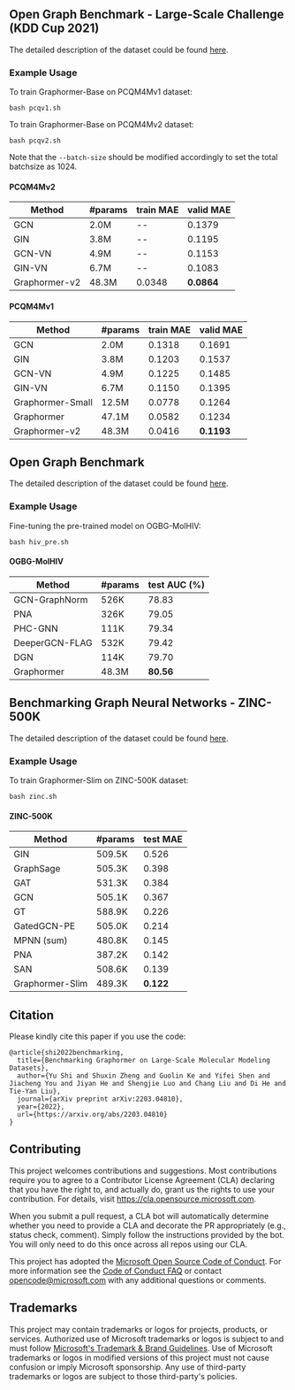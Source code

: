 ## Open Graph Benchmark - Large-Scale Challenge (KDD Cup 2021)

The detailed description of the dataset could be found [here](https://ogb.stanford.edu/kddcup2021/).

### Example Usage
To train Graphormer-Base on PCQM4Mv1 dataset:

```bash pcqv1.sh```

To train Graphormer-Base on PCQM4Mv2 dataset:

```bash pcqv2.sh```


Note that the ```--batch-size``` should be modified accordingly to set the total batchsize as 1024.

#### PCQM4Mv2
Method        | #params | train MAE | valid MAE |
--------------|---------|-----------|-----------|
GCN          | 2.0M    | --    | 0.1379    |
GIN          | 3.8M    | --    | 0.1195    |
GCN-VN          | 4.9M    | --    | 0.1153    |
GIN-VN          | 6.7M    | --    | 0.1083    |
Graphormer-v2   | 48.3M   | 0.0348    | **0.0864**    |

#### PCQM4Mv1
Method        | #params | train MAE | valid MAE |
--------------|---------|-----------|-----------|
GCN          | 2.0M    | 0.1318    | 0.1691    |
GIN          | 3.8M    | 0.1203    | 0.1537    |
GCN-VN          | 4.9M    | 0.1225    | 0.1485    |
GIN-VN          | 6.7M    | 0.1150    | 0.1395    |
Graphormer-Small| 12.5M   | 0.0778    | 0.1264    |
Graphormer   | 47.1M   | 0.0582    | 0.1234    |
Graphormer-v2   | 48.3M   | 0.0416    | **0.1193**    |

## Open Graph Benchmark

The detailed description of the dataset could be found [here](https://ogb.stanford.edu/).

### Example Usage

Fine-tuning the pre-trained model on OGBG-MolHIV:

```
bash hiv_pre.sh
```

#### OGBG-MolHIV
Method        | #params | test AUC (%)|
--------------|---------|------------|
GCN-GraphNorm          | 526K    | 78.83      |
PNA          | 326K    | 79.05      |
PHC-GNN          | 111K    | 79.34      |
DeeperGCN-FLAG          | 532K    | 79.42      |
DGN          | 114K    | 79.70      |
Graphormer   | 48.3M   | **80.56**      |

## Benchmarking Graph Neural Networks - ZINC-500K


The detailed description of the dataset could be found [here](https://github.com/graphdeeplearning/benchmarking-gnns).

### Example Usage

To train Graphormer-Slim on ZINC-500K dataset:

```bash zinc.sh```

#### ZINC-500K
Method        | #params | test MAE   |
--------------|---------|------------|
GIN          | 509.5K  | 0.526     |
GraphSage          | 505.3K  | 0.398      |
GAT          | 531.3K  | 0.384      |
GCN          | 505.1K  | 0.367      |
GT          | 588.9K  | 0.226      |
GatedGCN-PE          | 505.0K  | 0.214      |
MPNN (sum)          | 480.8K  | 0.145      |
PNA          | 387.2K  | 0.142      |
SAN          | 508.6K  | 0.139      |
Graphormer-Slim   | 489.3K  | **0.122**      |



## Citation
Please kindly cite this paper if you use the code:
```
@article{shi2022benchmarking,
  title={Benchmarking Graphormer on Large-Scale Molecular Modeling Datasets},
  author={Yu Shi and Shuxin Zheng and Guolin Ke and Yifei Shen and Jiacheng You and Jiyan He and Shengjie Luo and Chang Liu and Di He and Tie-Yan Liu},
  journal={arXiv preprint arXiv:2203.04810},
  year={2022},
  url={https://arxiv.org/abs/2203.04810}
}
```


## Contributing

This project welcomes contributions and suggestions.  Most contributions require you to agree to a
Contributor License Agreement (CLA) declaring that you have the right to, and actually do, grant us
the rights to use your contribution. For details, visit https://cla.opensource.microsoft.com.

When you submit a pull request, a CLA bot will automatically determine whether you need to provide
a CLA and decorate the PR appropriately (e.g., status check, comment). Simply follow the instructions
provided by the bot. You will only need to do this once across all repos using our CLA.

This project has adopted the [Microsoft Open Source Code of Conduct](https://opensource.microsoft.com/codeofconduct/).
For more information see the [Code of Conduct FAQ](https://opensource.microsoft.com/codeofconduct/faq/) or
contact [opencode@microsoft.com](mailto:opencode@microsoft.com) with any additional questions or comments.

## Trademarks

This project may contain trademarks or logos for projects, products, or services. Authorized use of Microsoft 
trademarks or logos is subject to and must follow 
[Microsoft's Trademark & Brand Guidelines](https://www.microsoft.com/en-us/legal/intellectualproperty/trademarks/usage/general).
Use of Microsoft trademarks or logos in modified versions of this project must not cause confusion or imply Microsoft sponsorship.
Any use of third-party trademarks or logos are subject to those third-party's policies.
